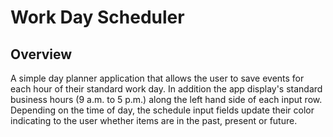 # Work Day Scheduler

## Overview
A simple day planner application that allows the user to save events for each hour of their standard work day. In addition the app display's standard business hours (9 a.m. to 5 p.m.) along the left hand side of each input row. Depending on the time of day, the schedule input fields update their color indicating to the user whether items are in the past, present or future. 